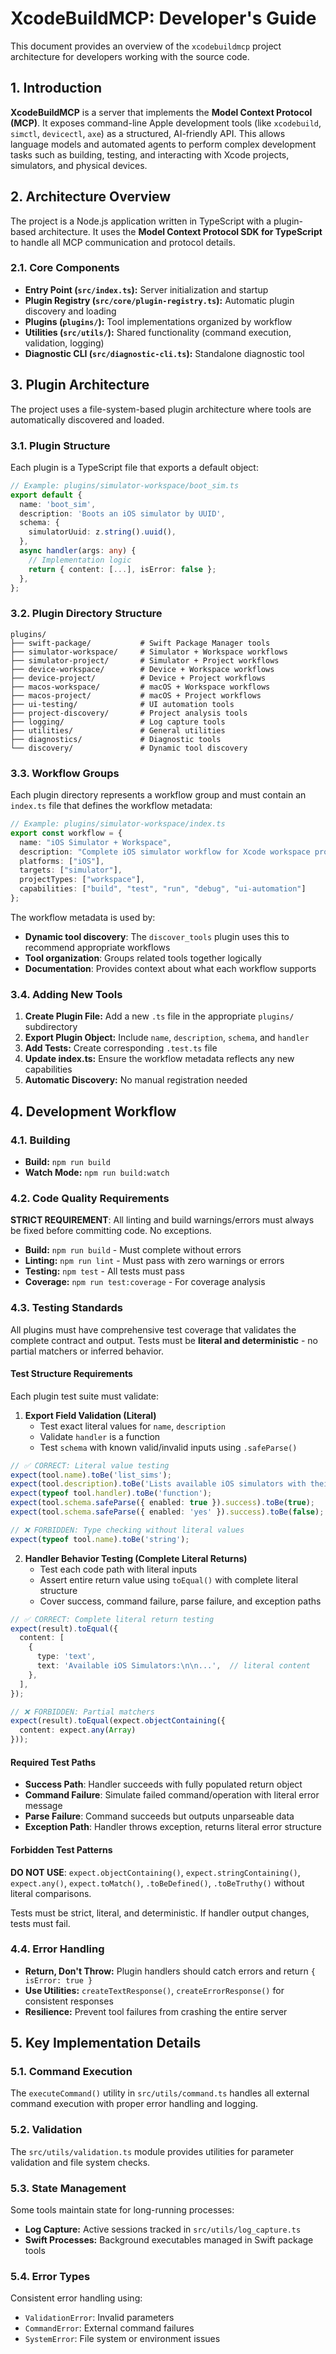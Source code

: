 # XcodeBuildMCP: Developer's Guide

This document provides an overview of the `xcodebuildmcp` project architecture for developers working with the source code.

## 1. Introduction

**XcodeBuildMCP** is a server that implements the **Model Context Protocol (MCP)**. It exposes command-line Apple development tools (like `xcodebuild`, `simctl`, `devicectl`, `axe`) as a structured, AI-friendly API. This allows language models and automated agents to perform complex development tasks such as building, testing, and interacting with Xcode projects, simulators, and physical devices.

## 2. Architecture Overview

The project is a Node.js application written in TypeScript with a plugin-based architecture. It uses the **Model Context Protocol SDK for TypeScript** to handle all MCP communication and protocol details.

### 2.1. Core Components

*   **Entry Point (`src/index.ts`):** Server initialization and startup
*   **Plugin Registry (`src/core/plugin-registry.ts`):** Automatic plugin discovery and loading
*   **Plugins (`plugins/`):** Tool implementations organized by workflow
*   **Utilities (`src/utils/`):** Shared functionality (command execution, validation, logging)
*   **Diagnostic CLI (`src/diagnostic-cli.ts`):** Standalone diagnostic tool

## 3. Plugin Architecture

The project uses a file-system-based plugin architecture where tools are automatically discovered and loaded.

### 3.1. Plugin Structure

Each plugin is a TypeScript file that exports a default object:

```typescript
// Example: plugins/simulator-workspace/boot_sim.ts
export default {
  name: 'boot_sim',
  description: 'Boots an iOS simulator by UUID',
  schema: {
    simulatorUuid: z.string().uuid(),
  },
  async handler(args: any) {
    // Implementation logic
    return { content: [...], isError: false };
  },
};
```

### 3.2. Plugin Directory Structure

```
plugins/
├── swift-package/           # Swift Package Manager tools
├── simulator-workspace/     # Simulator + Workspace workflows
├── simulator-project/       # Simulator + Project workflows  
├── device-workspace/        # Device + Workspace workflows
├── device-project/          # Device + Project workflows
├── macos-workspace/         # macOS + Workspace workflows
├── macos-project/           # macOS + Project workflows
├── ui-testing/              # UI automation tools
├── project-discovery/       # Project analysis tools
├── logging/                 # Log capture tools
├── utilities/               # General utilities
├── diagnostics/             # Diagnostic tools
└── discovery/               # Dynamic tool discovery
```

### 3.3. Workflow Groups

Each plugin directory represents a workflow group and must contain an `index.ts` file that defines the workflow metadata:

```typescript
// Example: plugins/simulator-workspace/index.ts
export const workflow = {
  name: "iOS Simulator + Workspace",
  description: "Complete iOS simulator workflow for Xcode workspace projects",
  platforms: ["iOS"],
  targets: ["simulator"],
  projectTypes: ["workspace"],
  capabilities: ["build", "test", "run", "debug", "ui-automation"]
};
```

The workflow metadata is used by:
- **Dynamic tool discovery**: The `discover_tools` plugin uses this to recommend appropriate workflows
- **Tool organization**: Groups related tools together logically
- **Documentation**: Provides context about what each workflow supports

### 3.4. Adding New Tools

1. **Create Plugin File:** Add a new `.ts` file in the appropriate `plugins/` subdirectory
2. **Export Plugin Object:** Include `name`, `description`, `schema`, and `handler`
3. **Add Tests:** Create corresponding `.test.ts` file
4. **Update index.ts:** Ensure the workflow metadata reflects any new capabilities
5. **Automatic Discovery:** No manual registration needed

## 4. Development Workflow

### 4.1. Building

*   **Build:** `npm run build`
*   **Watch Mode:** `npm run build:watch`

### 4.2. Code Quality Requirements

**STRICT REQUIREMENT**: All linting and build warnings/errors must always be fixed before committing code. No exceptions.

*   **Build:** `npm run build` - Must complete without errors
*   **Linting:** `npm run lint` - Must pass with zero warnings or errors
*   **Testing:** `npm test` - All tests must pass
*   **Coverage:** `npm run test:coverage` - For coverage analysis

### 4.3. Testing Standards

All plugins must have comprehensive test coverage that validates the complete contract and output. Tests must be **literal and deterministic** - no partial matchers or inferred behavior.

#### Test Structure Requirements

Each plugin test suite must validate:

1. **Export Field Validation (Literal)**
   - Test exact literal values for `name`, `description` 
   - Validate `handler` is a function
   - Test `schema` with known valid/invalid inputs using `.safeParse()`

```typescript
// ✅ CORRECT: Literal value testing
expect(tool.name).toBe('list_sims');
expect(tool.description).toBe('Lists available iOS simulators with their UUIDs.');
expect(typeof tool.handler).toBe('function');
expect(tool.schema.safeParse({ enabled: true }).success).toBe(true);
expect(tool.schema.safeParse({ enabled: 'yes' }).success).toBe(false);

// ❌ FORBIDDEN: Type checking without literal values
expect(typeof tool.name).toBe('string');
```

2. **Handler Behavior Testing (Complete Literal Returns)**
   - Test each code path with literal inputs
   - Assert entire return value using `toEqual()` with complete literal structure
   - Cover success, command failure, parse failure, and exception paths

```typescript
// ✅ CORRECT: Complete literal return testing
expect(result).toEqual({
  content: [
    {
      type: 'text',
      text: 'Available iOS Simulators:\n\n...',  // literal content
    },
  ],
});

// ❌ FORBIDDEN: Partial matchers
expect(result).toEqual(expect.objectContaining({
  content: expect.any(Array)
}));
```

#### Required Test Paths

* **Success Path**: Handler succeeds with fully populated return object
* **Command Failure**: Simulate failed command/operation with literal error message
* **Parse Failure**: Command succeeds but outputs unparseable data
* **Exception Path**: Handler throws exception, returns literal error structure

#### Forbidden Test Patterns

**DO NOT USE**: `expect.objectContaining()`, `expect.stringContaining()`, `expect.any()`, `expect.toMatch()`, `.toBeDefined()`, `.toBeTruthy()` without literal comparisons.

Tests must be strict, literal, and deterministic. If handler output changes, tests must fail.

### 4.4. Error Handling

*   **Return, Don't Throw:** Plugin handlers should catch errors and return `{ isError: true }`
*   **Use Utilities:** `createTextResponse()`, `createErrorResponse()` for consistent responses
*   **Resilience:** Prevent tool failures from crashing the entire server

## 5. Key Implementation Details

### 5.1. Command Execution

The `executeCommand()` utility in `src/utils/command.ts` handles all external command execution with proper error handling and logging.

### 5.2. Validation

The `src/utils/validation.ts` module provides utilities for parameter validation and file system checks.

### 5.3. State Management

Some tools maintain state for long-running processes:
*   **Log Capture:** Active sessions tracked in `src/utils/log_capture.ts`
*   **Swift Processes:** Background executables managed in Swift package tools

### 5.4. Error Types

Consistent error handling using:
*   `ValidationError`: Invalid parameters
*   `CommandError`: External command failures  
*   `SystemError`: File system or environment issues